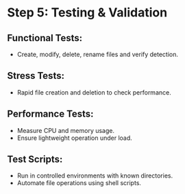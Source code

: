 # Step 5: Testing & Validation

## Functional Tests:
- Create, modify, delete, rename files and verify detection.

## Stress Tests:
- Rapid file creation and deletion to check performance.

## Performance Tests:
- Measure CPU and memory usage.
- Ensure lightweight operation under load.

## Test Scripts:
- Run in controlled environments with known directories.
- Automate file operations using shell scripts.